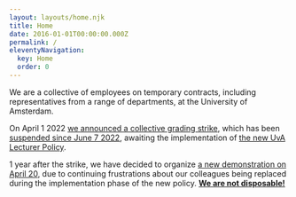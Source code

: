 ```yaml
---
layout: layouts/home.njk
title: Home
date: 2016-01-01T00:00:00.000Z
permalink: /
eleventyNavigation:
  key: Home
  order: 0
---
```

We are a collective of employees on temporary contracts, including representatives from a range of departments, at the University of Amsterdam.

On April 1 2022 [we announced a collective grading strike](/strike/), which has been [suspended since June 7 2022](https://casual-uva.nl/posts/casual-uva-to-suspend-strike-and-monitor-implementation/), awaiting the implementation of [the new UvA Lecturer Policy](https://www.uva.nl/en/content/news/news/2022/04/new-uva-lecturer-policy.html).

1 year after the strike, we have decided to organize [a new demonstration on April 20](https://casual-uva.nl/posts/demonstration-on-april-20-we-are-not-disposable/), due to continuing frustrations about our colleagues being replaced during the implementation phase of the new policy. **[We are not disposable!](https://casual-uva.nl/posts/demonstration-on-april-20-we-are-not-disposable/)**